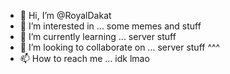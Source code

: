 - 👋 Hi, I’m @RoyalDakat
- 👀 I’m interested in ... some memes and stuff
- 🌱 I’m currently learning ... server stuff
- 💞️ I’m looking to collaborate on ... server stuff ^^^
- 📫 How to reach me ... idk lmao

<!---
RoyalDakat/RoyalDakat is a ✨ special ✨ repository because its `README.md` (this file) appears on your GitHub profile.
You can click the Preview link to take a look at your changes.
--->
